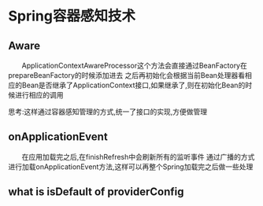 # Spring容器感知技术

## Aware

&nbsp;&nbsp;&nbsp;&nbsp;&nbsp;&nbsp;&nbsp;ApplicationContextAwareProcessor这个方法会直接通过BeanFactory在prepareBeanFactory的时候添加进去
之后再初始化会根据当前Bean处理器看相应的Bean是否继承了ApplicationContext接口,如果继承了,则在初始化Bean的时候进行相应的调用<br>

思考:这样通过容器感知管理的方式,统一了接口的实现,方便做管理


## onApplicationEvent
&nbsp;&nbsp;&nbsp;&nbsp;&nbsp;&nbsp;&nbsp;在应用加载完之后,在finishRefresh中会刷新所有的监听事件
通过广播的方式进行加载onApplicationEvent方法,这样可以再整个Spring加载完之后做一些处理


## what is isDefault of providerConfig
&nbsp;&nbsp;&nbsp;&nbsp;&nbsp;&nbsp;&nbsp;